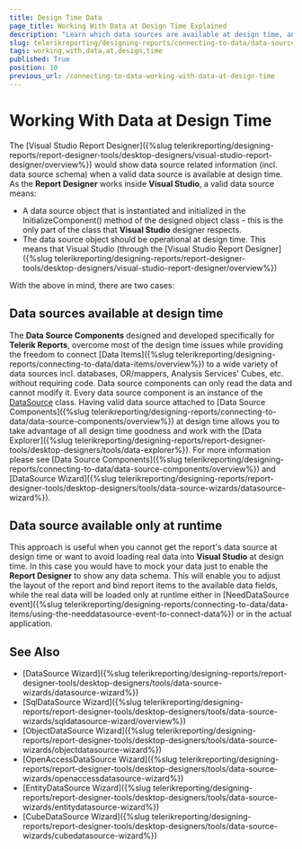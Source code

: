 ```yaml
---
title: Design Time Data
page_title: Working With Data at Design Time Explained
description: "Learn which data sources are available at design time, and which only at runtime as well as how to work with the data available at design time."
slug: telerikreporting/designing-reports/connecting-to-data/data-source-components/working-with-data-at-design-time
tags: working,with,data,at,design,time
published: True
position: 10
previous_url: /connecting-to-data-working-with-data-at-design-time
---
```


# Working With Data at Design Time

The [Visual Studio Report Designer]({%slug telerikreporting/designing-reports/report-designer-tools/desktop-designers/visual-studio-report-designer/overview%}) would show data source related information (incl. data source schema) when a valid data source is available at design time. As the __Report Designer__ works inside __Visual Studio__, a valid data source means:

* A data source object that is instantiated and initialized in the InitializeComponent() method of the designed object class - this is the only part of the class that __Visual Studio__ designer respects.
* The data source object should be operational at design time. This means that Visual Studio (through the [Visual Studio Report Designer]({%slug telerikreporting/designing-reports/report-designer-tools/desktop-designers/visual-studio-report-designer/overview%})

With the above in mind, there are two cases:

## Data sources available at design time

The __Data Source Components__ designed and developed specifically for __Telerik Reports__, overcome most of the design time issues while providing the freedom to connect [Data Items]({%slug telerikreporting/designing-reports/connecting-to-data/data-items/overview%}) to a wide variety of data sources incl. databases, OR/mappers, Analysis Services' Cubes, etc. without requiring code. Data source components can only read the data and cannot modify it. Every data source component is an instance of the [DataSource](/reporting/api/Telerik.Reporting.DataSource) class. Having valid data source attached to [Data Source Components]({%slug telerikreporting/designing-reports/connecting-to-data/data-source-components/overview%}) at design time allows you to take advantage of all design time goodness and work with the [Data Explorer]({%slug telerikreporting/designing-reports/report-designer-tools/desktop-designers/tools/data-explorer%}). For more information please see [Data Source Components]({%slug telerikreporting/designing-reports/connecting-to-data/data-source-components/overview%}) and [DataSource Wizard]({%slug telerikreporting/designing-reports/report-designer-tools/desktop-designers/tools/data-source-wizards/datasource-wizard%}).

## Data source available only at runtime

This approach is useful when you cannot get the report's data source at design time or want to avoid loading real data into __Visual Studio__ at design time. In this case you would have to mock your data just to enable the __Report Designer__ to show any data schema. This will enable you to adjust the layout of the report and bind report items to the available data fields, while the real data will be loaded only at runtime either in [NeedDataSource event]({%slug telerikreporting/designing-reports/connecting-to-data/data-items/using-the-needdatasource-event-to-connect-data%}) or in the actual application.

## See Also

* [DataSource Wizard]({%slug telerikreporting/designing-reports/report-designer-tools/desktop-designers/tools/data-source-wizards/datasource-wizard%})
* [SqlDataSource Wizard]({%slug telerikreporting/designing-reports/report-designer-tools/desktop-designers/tools/data-source-wizards/sqldatasource-wizard/overview%})
* [ObjectDataSource Wizard]({%slug telerikreporting/designing-reports/report-designer-tools/desktop-designers/tools/data-source-wizards/objectdatasource-wizard%})
* [OpenAccessDataSource Wizard]({%slug telerikreporting/designing-reports/report-designer-tools/desktop-designers/tools/data-source-wizards/openaccessdatasource-wizard%})
* [EntityDataSource Wizard]({%slug telerikreporting/designing-reports/report-designer-tools/desktop-designers/tools/data-source-wizards/entitydatasource-wizard%})
* [CubeDataSource Wizard]({%slug telerikreporting/designing-reports/report-designer-tools/desktop-designers/tools/data-source-wizards/cubedatasource-wizard%})
